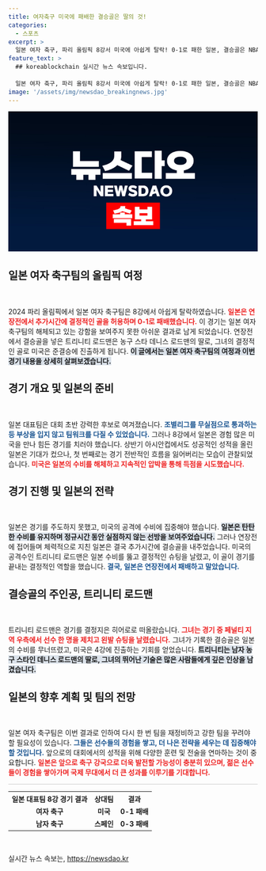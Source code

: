 ```yaml
---
title: 여자축구 미국에 패배한 결승골은 딸의 것!
categories:
  - 스포츠
excerpt: >
  일본 여자 축구, 파리 올림픽 8강서 미국에 아쉽게 탈락! 0-1로 패한 일본, 결승골은 NBA 전설의 딸이 차지했다. 강호와의 대결에서 수비로 저항했지만 아쉬운 결과가 이어졌다!
feature_text: >
  ## koreablockchain 실시간 뉴스 속보입니다.

  일본 여자 축구, 파리 올림픽 8강서 미국에 아쉽게 탈락! 0-1로 패한 일본, 결승골은 NBA 전설의 딸이 차지했다. 강호와의 대결에서 수비로 저항했지만 아쉬운 결과가 이어졌다!
image: '/assets/img/newsdao_breakingnews.jpg'
---
```


<p><img src="/assets/img/newsdao_breakingnews.jpg" alt="koreablockchain 속보" /></p>

<h2 data-ke-size="size26">일본 여자 축구팀의 올림픽 여정</h2>

<p data-ke-size="size16">&nbsp;</p>

<p>2024 파리 올림픽에서 일본 여자 축구팀은 8강에서 아쉽게 탈락하였습니다. <b><span style="color: #ee2323;">일본은 연장전에서 추가시간에 결정적인 골을 허용하며 0-1로 패배했습니다.</span></b> 이 경기는 일본 여자 축구팀의 해체되고 있는 강함을 보여주지 못한 아쉬운 결과로 남게 되었습니다. 연장전에서 결승골을 넣은 트리니티 로드맨은 농구 스타 데니스 로드맨의 딸로, 그녀의 결정적인 골로 미국은 준결승에 진출하게 됩니다. <b><span style="background-color: #21538527;">이 글에서는 일본 여자 축구팀의 여정과 이번 경기 내용을 상세히 살펴보겠습니다.</span></b> </p>

<h2 data-ke-size="size26">경기 개요 및 일본의 준비</h2>

<p data-ke-size="size16">&nbsp;</p>

<p>일본 대표팀은 대회 초반 강력한 후보로 여겨졌습니다. <b><span style="color: #1a5490;">조별리그를 무실점으로 통과하는 등 부상을 입지 않고 팀워크를 다질 수 있었습니다.</span></b> 그러나 8강에서 일본은 경험 많은 미국을 만나 힘든 경기를 치러야 했습니다. 상반기 아시안컵에서도 성공적인 성적을 올린 일본은 기대가 컸으나, 첫 번째로는 경기 전반적인 흐름을 잃어버리는 모습이 관찰되었습니다. <b><span style="color: #ee2323;">미국은 일본의 수비를 해체하고 지속적인 압박을 통해 득점을 시도했습니다.</span></b> </p>

<h2 data-ke-size="size26">경기 진행 및 일본의 전략</h2>

<p data-ke-size="size16">&nbsp;</p>

<p>일본은 경기를 주도하지 못했고, 미국의 공격에 수비에 집중해야 했습니다. <b><span style="background-color: #21538527;">일본은 탄탄한 수비를 유지하며 정규시간 동안 실점하지 않는 선방을 보여주었습니다.</span></b> 그러나 연장전에 접어들며 체력적으로 지친 일본은 결국 추가시간에 결승골을 내주었습니다. 미국의 공격수인 트리니티 로드맨은 일본 수비를 뚫고 결정적인 슈팅을 날렸고, 이 골이 경기를 끝내는 결정적인 역할을 했습니다. <b><span style="color: #1a5490;">결국, 일본은 연장전에서 패배하고 말았습니다.</span></b></p>

<h2 data-ke-size="size26">결승골의 주인공, 트리니티 로드맨</h2>

<p data-ke-size="size16">&nbsp;</p>

<p>트리니티 로드맨은 경기를 결정지은 히어로로 떠올랐습니다. <b><span style="color: #ee2323;">그녀는 경기 중 페널티 지역 우측에서 선수 한 명을 제치고 왼발 슈팅을 날렸습니다.</span></b> 그녀가 기록한 결승골은 일본의 수비를 무너뜨렸고, 미국은 4강에 진출하는 기회를 얻었습니다. <b><span style="background-color: #21538527;">트리니티는 남자 농구 스타인 데니스 로드맨의 딸로, 그녀의 뛰어난 기술은 많은 사람들에게 깊은 인상을 남겼습니다.</span></b></p>

<h2 data-ke-size="size26">일본의 향후 계획 및 팀의 전망</h2>

<p data-ke-size="size16">&nbsp;</p>

<p>일본 여자 축구팀은 이번 결과로 인하여 다시 한 번 팀을 재정비하고 강한 팀을 꾸려야 할 필요성이 있습니다. <b><span style="color: #1a5490;">그들은 선수들의 경험을 쌓고, 더 나은 전략을 세우는 데 집중해야 할 것입니다.</span></b> 앞으로의 대회에서의 성적을 위해 다양한 훈련 및 전술을 연마하는 것이 중요합니다. <b><span style="color: #ee2323;">일본은 앞으로 축구 강국으로 더욱 발전할 가능성이 충분히 있으며, 젊은 선수들이 경험을 쌓아가며 국제 무대에서 더 큰 성과를 이루기를 기대합니다.</span></b></p>

<hr style="height:1px; border:none; color:#ccc; background-color:#ccc;" />

<table style="width:100%; border-collapse: collapse;">
  <tr>
    <th style="text-align: center; height: 17px;"><b>일본 대표팀 8강 경기 결과</b></th>
    <th style="text-align: center; height: 17px;"><b>상대팀</b></th>
    <th style="text-align: center; height: 17px;"><b>결과</b></th>
  </tr>
  <tr>
    <td style="text-align: center; height: 17px;"><b>여자 축구</b></td>
    <td style="text-align: center; height: 17px;"><b>미국</b></td>
    <td style="text-align: center; height: 17px;"><b>0-1 패배</b></td>
  </tr>
  <tr>
    <td style="text-align: center; height: 17px;"><b>남자 축구</b></td>
    <td style="text-align: center; height: 17px;"><b>스페인</b></td>
    <td style="text-align: center; height: 17px;"><b>0-3 패배</b></td>
  </tr>
</table>

<p data-ke-size="size16">&nbsp;</p>
실시간 뉴스 속보는, <a href="https://newsdao.kr" rel="dofollow">https://newsdao.kr</a>


